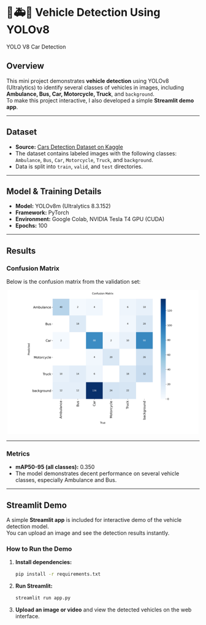 # 🚗🚑🚚 Vehicle Detection Using YOLOv8
YOLO V8 Car Detection
## Overview
This mini project demonstrates **vehicle detection** using YOLOv8 (Ultralytics) to identify several classes of vehicles in images, including **Ambulance, Bus, Car, Motorcycle, Truck**, and `background`.  
To make this project interactive, I also developed a simple **Streamlit demo app**.

---

## Dataset

- **Source:** [Cars Detection Dataset on Kaggle](https://www.kaggle.com/datasets/abdallahwagih/cars-detection)
- The dataset contains labeled images with the following classes: `Ambulance`, `Bus`, `Car`, `Motorcycle`, `Truck`, and `background`.
- Data is split into `train`, `valid`, and `test` directories.

---

## Model & Training Details

- **Model:** YOLOv8m (Ultralytics 8.3.152)
- **Framework:** PyTorch
- **Environment:** Google Colab, NVIDIA Tesla T4 GPU (CUDA)
- **Epochs:** 100

---

## Results

### Confusion Matrix

Below is the confusion matrix from the validation set:

<p align="center">
  <img src="confusion_matrix.png" width="500"/>
</p>

---
### Metrics
- **mAP50-95 (all classes):** 0.350
- The model demonstrates decent performance on several vehicle classes, especially Ambulance and Bus.
  
---

## Streamlit Demo

A simple **Streamlit app** is included for interactive demo of the vehicle detection model.  
You can upload an image and see the detection results instantly.

### How to Run the Demo

1. **Install dependencies:**
    ```bash
    pip install -r requirements.txt
    ```

2. **Run Streamlit:**
    ```bash
    streamlit run app.py
    ```

3. **Upload an image or video** and view the detected vehicles on the web interface.

